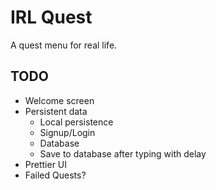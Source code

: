 # IRL Quest

A quest menu for real life.

## TODO
+ Welcome screen
+ Persistent data
  + Local persistence
  + Signup/Login
  + Database
  + Save to database after typing with delay
+ Prettier UI
+ Failed Quests?
